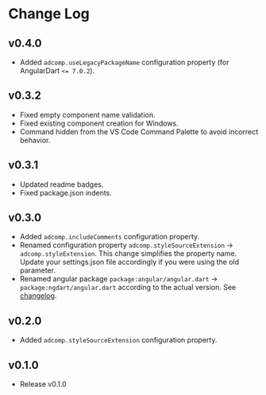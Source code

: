# Change Log

## v0.4.0
- Added `adcomp.useLegacyPackageName` configuration property (for AngularDart `<= 7.0.2`).

## v0.3.2
- Fixed empty component name validation.
- Fixed existing component creation for Windows.
- Command hidden from the VS Code Command Palette to avoid incorrect behavior.

## v0.3.1
- Updated readme badges.
- Fixed package.json indents.

## v0.3.0
- Added `adcomp.includeComments` configuration property.
- Renamed configuration property `adcomp.styleSourceExtension` → `adcomp.styleExtension`. This change simplifies the property name. Update your settings.json file accordingly if you were using the old parameter.
- Renamed angular package `package:angular/angular.dart` → `package:ngdart/angular.dart` according to the actual version.
  See [changelog](https://pub.dev/packages/ngdart/changelog#710).

## v0.2.0
- Added `adcomp.styleSourceExtension` configuration property.

## v0.1.0
- Release v0.1.0
